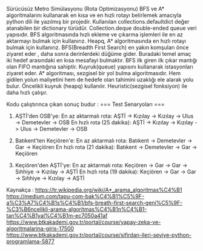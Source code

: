 Sürücüsüz Metro Simülasyonu (Rota Optimizasyonu)
BFS ve A* algoritmalarını kullanarak en kısa ve en hızlı rotayı belirlemek amacıyla python dili ile yazılmış bir projedir.
Kullanılan collections.defaultdict değer atanabilen bir dictionary türüdür.
Collection.deque double-ended queue veri yapısıdır.
BFS algoritmasında hızlı ekleme ve çıkarma işlemleri ile en az aktarmayı bulmak için kullanırız.
Heapq, A* algoritmasında en hızlı rotayı bulmak için kullanırız.
BFS(Breadth First Search) en yakın komşuları önce ziyaret eder , daha sonra derinlerdeki düğüme gider. 
Buradaki temel amaç iki hedef arasındaki en kısa mesafayi bulmaktır.
BFS ilk giren ilk çıkar mantığı olan FIFO mantığına sahiptir.
Kuyruk(queue) yapısını kullanarak istasyonları ziyaret eder.
A* algoritması, sezgisel bir yol bulma algoritmasıdır. 
Hem gidilen yolun maliyetini hem de hedefe olan tahimini uzaklığı ele alarak yolu bulur. 
Öncelikli kuyruk (heapq) kullanılır.
Heuristic(sezgisel fonksiyon) ile daha hızlı çalışır.

Kodu çalıştırınca çıkan sonuç budur :
=== Test Senaryoları ===

1. AŞTİ'den OSB'ye:
En az aktarmalı rota: AŞTİ -> Kızılay -> Kızılay -> Ulus -> Demetevler -> OSB
En hızlı rota (25 dakika): AŞTİ -> Kızılay -> Kızılay -> Ulus -> Demetevler -> OSB

2. Batıkent'ten Keçiören'e:
En az aktarmalı rota: Batıkent -> Demetevler -> Gar -> Keçiören
En hızlı rota (21 dakika): Batıkent -> Demetevler -> Gar -> Keçiören

3. Keçiören'den AŞTİ'ye:
En az aktarmalı rota: Keçiören -> Gar -> Gar -> Sıhhiye -> Kızılay -> AŞTİ
En hızlı rota (19 dakika): Keçiören -> Gar -> Gar -> Sıhhiye -> Kızılay -> AŞTİ

Kaynakça :
https://tr.wikipedia.org/wiki/A*_arama_algoritmas%C4%B1
https://medium.com/tapu-com-bak%C4%B1%C5%9F-a%C3%A7%C4%B1s%C4%B1/bfs-breath-first-search-geni%C5%9F-%C3%B6ncelikli-arama-algoritmas%C4%B1n%C4%B1-tan%C4%B1yal%C4%B1m-ec7050a41af
https://www.btkakademi.gov.tr/portal/course/yapay-zeka-ve-algoritmalarina-giris-17500
https://www.btkakademi.gov.tr/portal/course/sifirdan-ileri-seviye-python-programlama-5877
